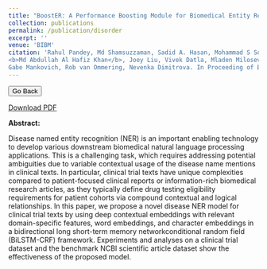 ```yaml
---
title: "BoostER: A Performance Boosting Module for Biomedical Entity Recognition."
collection: publications
permalink: /publication/disorder
excerpt: ''
venue: 'BIBM'
citation: 'Rahul Pandey, Md Shamsuzzaman, Sadid A. Hasan, Mohammad S Sorower,
<b>Md Abdullah Al Hafiz Khan</b>, Joey Liu, Vivek Datla, Mladen Milosevic,
Gabe Mankovich, Rob van Ommering, Nevenka Dimitrova. In Proceeding of BIBM workshop (AIBH - 2019), San Diego, California, USA.'
---
```


<script>
function goBack() {
  window.history.back()
}
</script>

<button onclick="goBack()">Go Back</button>

[Download PDF](https://ahafizk.github.io/files/Disorder.pdf)

<b>Abstract:</b>

 Disease named entity recognition (NER) is an important
enabling technology to develop various downstream biomedical
natural language processing applications. This is a challenging task,
which requires addressing potential ambiguities due to variable
contextual usage of the disease name mentions in clinical texts. In
particular, clinical trial texts have unique complexities compared
to patient-focused clinical reports or information-rich biomedical
research articles, as they typically define drug testing eligibility requirements
for patient cohorts via compound contextual and logical
relationships. In this paper, we propose a novel disease NER model
for clinical trial texts by using deep contextual embeddings with
relevant domain-specific features, word embeddings, and character
embeddings in a bidirectional long short-term memory networkconditional
random field (BiLSTM-CRF) framework. Experiments
and analyses on a clinical trial dataset and the benchmark NCBI
scientific article dataset show the effectiveness of the proposed
model.